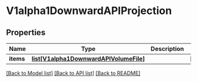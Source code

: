 # V1alpha1DownwardAPIProjection

## Properties
Name | Type | Description | Notes
------------ | ------------- | ------------- | -------------
**items** | [**list[V1alpha1DownwardAPIVolumeFile]**](V1alpha1DownwardAPIVolumeFile.md) |  | [optional] 

[[Back to Model list]](../README.md#documentation-for-models) [[Back to API list]](../README.md#documentation-for-api-endpoints) [[Back to README]](../README.md)


